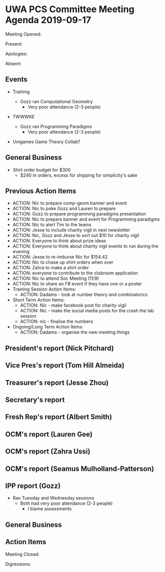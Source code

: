 # UWA PCS Committee Meeting Agenda 2019-09-17
Meeting Opened:

Present:

Apologies:

Absent:

## Events

- Training
  - Gozz ran Computational Geometry
    - Very poor attendance (2-3 people)

- TWWWKE
  - Gozz ran Programming Paradigms
    - Very poor attendance (2-3 people)

- Unigames Game Theory Collab?

## General Business

  - Shirt order budget for $300
    - $240 in orders, excess for shipping for simplicity's sake

## Previous Action Items

  - ACTION: Nic to prepare comp-geom banner and event
  - ACTION: Nic to poke Gozz and Lauren to prepare
  - ACTION: Gozz to prepare programming paradigms presentation
  - ACTION: Nic to prepare banner and event for Programming paradigms
  - ACTION: Nic to alert Tim to the teams
  - ACTION: Jesse to include charity vigil in next newsletter
  - ACTION: Nic, Gozz and Jesse to sort out $10 for charity vigil
  - ACTION: Everyone to think about prize ideas
  - ACTION: Everyone to think about charity vigil events to run during the evening
  - ACTION: Jesse to re-imburse Nic for $154.42
  - ACTION: Nic to chase up shirt orders when over
  - ACTION: Zahra to make a shirt order
  - ACTION: everyone to contribute to the clubroom application
  - ACTION: Nic to attend Soc Meeting (11/9)
  - ACTION: Nic to share an FB event if they have one or a poster
- Training Session Action Items:
  - ACTION: Dadams - look at number theory and combinatorics
- Short Term Action Items:
  - ACTION: Nic - make facebook post for charity vigil
  - ACTION: Nic - make the social media posts for the crash the lab session
  - ACTION: nic - finalise the numbers
- Ongoing/Long Term Action Items:
  - ACTION: Dadams - organise the new meeting things


## President's report (Nick Pitchard)


## Vice Pres's report (Tom Hill Almeida)


## Treasurer's report (Jesse Zhou)


## Secretary's report


## Fresh Rep's report (Albert Smith)


## OCM's report (Lauren Gee)


## OCM's report (Zahra Ussi)


## OCM's report (Seamus Mulholland-Patterson)


## IPP report (Gozz)
- Ran Tuesday and Wednesday sessions
  - Both had very poor attendance (2-3 people)
    - I blame assessments


## General Business


## Action Items


Meeting Closed:

Digressions:
